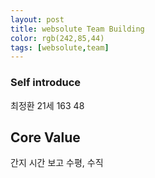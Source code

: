 ```yaml
---
layout: post
title: websolute Team Building
color: rgb(242,85,44)
tags: [websolute,team]
---
```


### Self introduce
최정환
21세
163
48

## Core Value
간지
시간
보고
수평, 수직
